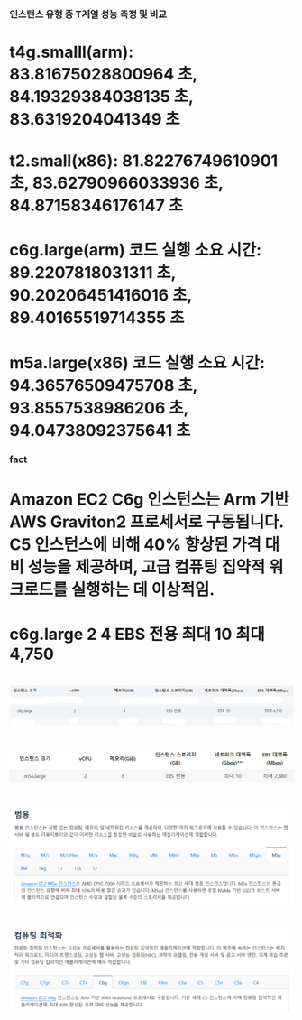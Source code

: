### 인스턴스 유형 중 T계열 성능 측정 및 비교
# t4g.smalll(arm): 83.81675028800964 초, 84.19329384038135 초, 83.6319204041349 초
# t2.small(x86):  81.82276749610901 초,  83.62790966033936 초, 84.87158346176147 초
###
# c6g.large(arm) 코드 실행 소요 시간: 89.2207818031311 초, 90.20206451416016 초,  89.40165519714355 초
# m5a.large(x86) 코드 실행 소요 시간: 94.36576509475708 초, 93.8557538986206 초, 94.04738092375641 초
### fact
# Amazon EC2 C6g 인스턴스는 Arm 기반 AWS Graviton2 프로세서로 구동됩니다. C5 인스턴스에 비해 40% 향상된 가격 대비 성능을 제공하며, 고급 컴퓨팅 집약적 워크로드를 실행하는 데 이상적임.
# c6g.large 2   4   EBS 전용  최대 10   최대 4,750
# ![](./1.png)
# ![](./2.png)
# ![](./3.png)
# ![](./4.png)

